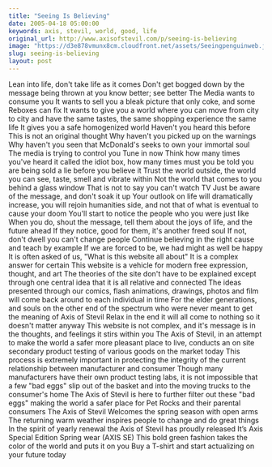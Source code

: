 ```yaml
---
title: "Seeing Is Believing"
date: 2005-04-18 05:00:00
keywords: axis, stevil, world, good, life
original_url: http://www.axisofstevil.com/p/seeing-is-believing
image: "https://d3e878vmunx8cm.cloudfront.net/assets/Seeingpenguinweb.jpg"
slug: seeing-is-believing
layout: post
---
```


Lean into life, don&#039;t take life as it comes Don&#039;t get bogged down by the message being thrown at you know better; see better The Media wants to consume you It wants to sell you a bleak picture that only coke, and some Reboxes can fix It wants to give you a world where you can move from city to city and have the same tastes, the same shopping experience the same life It gives you a safe homogenized world Haven&#039;t you heard this before This is not an original thought Why haven&#039;t you picked up on the warnings Why haven&#039;t you seen that McDonald&#039;s seeks to own your immortal soul The media is trying to control you Tune in now Think how many times you&#039;ve heard it called the idiot box, how many times must you be told you are being sold a lie before you believe it Trust the world outside, the world you can see, taste, smell and vibrate within Not the world that comes to you behind a glass window That is not to say you can&#039;t watch TV Just be aware of the message, and don&#039;t soak it up Your outlook on life will dramatically increase, you will rejoin humanities side, and not that of what is eventual to cause your doom You&#039;ll start to notice the people who you were just like When you do, shout the message, tell them about the joys of life, and the future ahead If they notice, good for them, it&#039;s another freed soul If not, don&#039;t dwell you can&#039;t change people Continue believing in the right cause and teach by example If we are forced to be, we had might as well be happy
It is often asked of us, &quot;What is this website all about&quot; It is a complex answer for certain This website is a vehicle for modern free expression, thought, and art The theories of the site don&#039;t have to be explained except through one central idea that it is all relative and connected The ideas presented through our comics, flash animations, drawings, photos and film will come back around to each individual in time For the elder generations, and souls on the other end of the spectrum who were never meant to get the meaning of Axis of Stevil Relax in the end it will all come to nothing so it doesn&#039;t matter anyway This website is not complex, and it&#039;s message is in the thoughts, and feelings it stirs within you
The Axis of Stevil, in an attempt to make the world a safer more pleasant place to live, conducts an on site secondary product testing of various goods on the market today This process is extremely important in protecting the integrity of the current relationship between manufacturer and consumer Though many manufacturers have their own product testing labs, it is not impossible that a few &quot;bad eggs&quot; slip out of the basket and into the moving trucks to the consumer&#039;s home The Axis of Stevil is here to further filter out these &quot;bad eggs&quot; making the world a safer place for Pet Rocks and their parental consumers
The Axis of Stevil Welcomes the spring season with open arms The returning warm weather inspires people to change and do great things In the spirit of yearly renewal the Axis of Stevil has proudly released It’s Axis Special Edition Spring wear (AXIS SE) This bold green fashion takes the color of the world and puts it on you Buy a T-shirt and start actualizing on your future today

